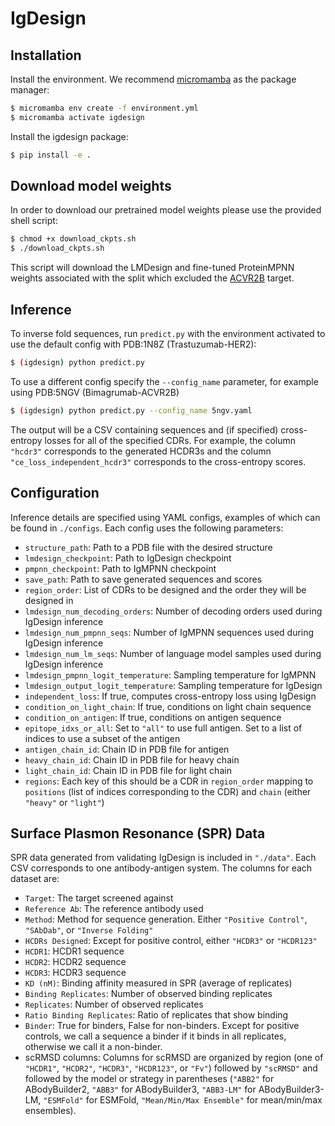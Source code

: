 # IgDesign

## Installation

Install the environment. We recommend [micromamba](https://mamba.readthedocs.io) as the package manager:
```sh
$ micromamba env create -f environment.yml
$ micromamba activate igdesign
```

Install the igdesign package:
```sh
$ pip install -e .
```

## Download model weights
In order to download our pretrained model weights please use the provided shell script:
```sh
$ chmod +x download_ckpts.sh
$ ./download_ckpts.sh
```
This script will download the LMDesign and fine-tuned ProteinMPNN weights associated
with the split which excluded the [ACVR2B](https://www.ncbi.nlm.nih.gov/gene/93) target.

## Inference
To inverse fold sequences, run `predict.py` with the environment activated to use the default config with PDB:1N8Z (Trastuzumab-HER2):

```sh
$ (igdesign) python predict.py
```

To use a different config specify the `--config_name` parameter, for example using PDB:5NGV (Bimagrumab-ACVR2B)
```sh
$ (igdesign) python predict.py --config_name 5ngv.yaml
```

The output will be a CSV containing sequences and (if specified) cross-entropy losses for all of the specified CDRs. For example, the column `"hcdr3"` corresponds to the generated HCDR3s and the column `"ce_loss_independent_hcdr3"` corresponds to the cross-entropy scores.

## Configuration
Inference details are specified using YAML configs, examples of which can be found in `./configs`. Each config uses the following parameters:
- `structure_path`: Path to a PDB file with the desired structure
- `lmdesign_checkpoint`: Path to IgDesign checkpoint
- `pmpnn_checkpoint`: Path to IgMPNN checkpoint
- `save_path`: Path to save generated sequences and scores
- `region_order`: List of CDRs to be designed and the order they will be designed in
- `lmdesign_num_decoding_orders`: Number of decoding orders used during IgDesign inference
- `lmdesign_num_pmpnn_seqs`: Number of IgMPNN sequences used during IgDesign inference
- `lmdesign_num_lm_seqs`: Number of language model samples used during IgDesign inference
- `lmdesign_pmpnn_logit_temperature`: Sampling temperature for IgMPNN
- `lmdesign_output_logit_temperature`: Sampling temperature for IgDesign
- `independent_loss`: If true, computes cross-entropy loss using IgDesign
- `condition_on_light_chain`: If true, conditions on light chain sequence
- `condition_on_antigen`: If true, conditions on antigen sequence
- `epitope_idxs_or_all`: Set to `"all"` to use full antigen. Set to a list of indices to use a subset of the antigen
- `antigen_chain_id`: Chain ID in PDB file for antigen
- `heavy_chain_id`: Chain ID in PDB file for heavy chain
- `light_chain_id`: Chain ID in PDB file for light chain
- `regions`: Each key of this should be a CDR in `region_order` mapping to `positions` (list of indices corresponding to the CDR) and `chain` (either `"heavy"` or `"light"`)

## Surface Plasmon Resonance (SPR) Data
SPR data generated from validating IgDesign is included in `"./data"`. Each CSV corresponds to one antibody-antigen system. The columns for each dataset are:
- `Target`: The target screened against
- `Reference Ab`: The reference antibody used
- `Method`: Method for sequence generation. Either `"Positive Control"`, `"SAbDab"`, or `"Inverse Folding"`
- `HCDRs Designed`: Except for positive control, either `"HCDR3"` or `"HCDR123"`
- `HCDR1`: HCDR1 sequence
- `HCDR2`: HCDR2 sequence
- `HCDR3`: HCDR3 sequence
- `KD (nM)`: Binding affinity measured in SPR (average of replicates)
- `Binding Replicates`: Number of observed binding replicates
- `Replicates`: Number of observed replicates
- `Ratio Binding Replicates`: Ratio of replicates that show binding
- `Binder`: True for binders, False for non-binders. Except for positive controls, we call a sequence a binder if it binds in all replicates, otherwise we call it a non-binder.
- scRMSD columns: Columns for scRMSD are organized by region (one of `"HCDR1"`, `"HCDR2"`, `"HCDR3"`, `"HCDR123"`, or `"Fv"`) followed by `"scRMSD"` and followed by the model or strategy in parentheses (`"ABB2"` for ABodyBuilder2, `"ABB3"` for ABodyBuilder3, `"ABB3-LM"` for ABodyBuilder3-LM, `"ESMFold"` for ESMFold, `"Mean/Min/Max Ensemble"` for mean/min/max ensembles).
